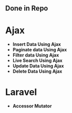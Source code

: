 ## Done in Repo
# Ajax
- **Insert Data Using Ajax**
- **Paginate data Using Ajax**
- **Filter data Using Ajax**
- **Live Search Using Ajax**
- **Update Data Using Ajax**
- **Delete Data Using Ajax**

# Laravel
- **Accessor Mutator**